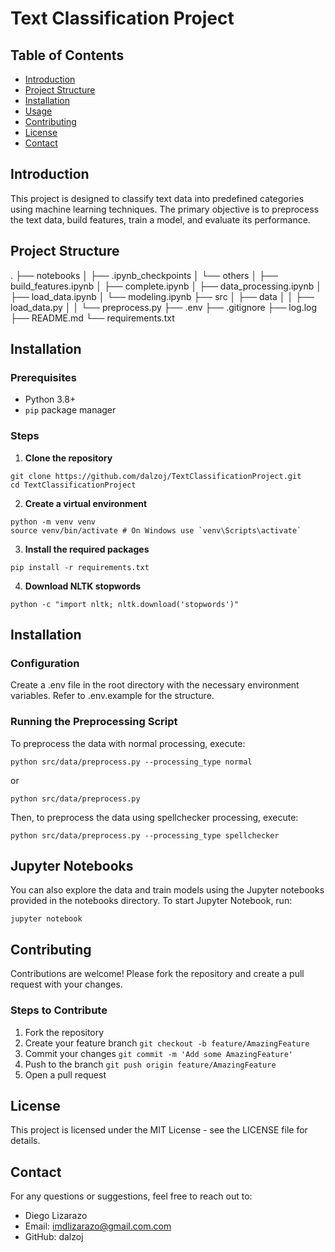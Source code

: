
# Text Classification Project

## Table of Contents
- [Introduction](#introduction)
- [Project Structure](#project-structure)
- [Installation](#installation)
- [Usage](#usage)
- [Contributing](#contributing)
- [License](#license)
- [Contact](#contact)

## Introduction

This project is designed to classify text data into predefined categories using machine learning techniques. The primary objective is to preprocess the text data, build features, train a model, and evaluate its performance.

## Project Structure

.
├── notebooks
│ ├── .ipynb_checkpoints
│ └── others
│ ├── build_features.ipynb
│ ├── complete.ipynb
│ ├── data_processing.ipynb
│ ├── load_data.ipynb
│ └── modeling.ipynb
├── src
│ ├── data
│ │ ├── load_data.py
│ │ └── preprocess.py
├── .env
├── .gitignore
├── log.log
├── README.md
└── requirements.txt

  

## Installation

  

### Prerequisites
- Python 3.8+
-  `pip` package manager
 
### Steps
1.  **Clone the repository**
```
git clone https://github.com/dalzoj/TextClassificationProject.git
cd TextClassificationProject
```

2.  **Create a virtual environment**
```
python -m venv venv
source venv/bin/activate # On Windows use `venv\Scripts\activate`
```

3.  **Install the required packages**
```
pip install -r requirements.txt
```

4.  **Download NLTK stopwords**
```
python -c "import nltk; nltk.download('stopwords')"
```
  

## Installation

### Configuration
Create a .env file in the root directory with the necessary environment variables. Refer to .env.example for the structure.

### Running the Preprocessing Script
To preprocess the data with normal processing, execute:
```
python src/data/preprocess.py --processing_type normal
```
or
```
python src/data/preprocess.py
```
Then, to preprocess the data using spellchecker processing, execute:
```
python src/data/preprocess.py --processing_type spellchecker
```


## Jupyter Notebooks
You can also explore the data and train models using the Jupyter notebooks provided in the notebooks directory. To start Jupyter Notebook, run:
```
jupyter notebook
```

## Contributing
Contributions are welcome! Please fork the repository and create a pull request with your changes.

### Steps to Contribute
1. Fork the repository
2. Create your feature branch ```git checkout -b feature/AmazingFeature```
3. Commit your changes ```git commit -m 'Add some AmazingFeature'```
4. Push to the branch ```git push origin feature/AmazingFeature```
5. Open a pull request

  
  

## License
This project is licensed under the MIT License - see the LICENSE file for details.

  

## Contact
For any questions or suggestions, feel free to reach out to:
* Diego Lizarazo
* Email: imdlizarazo@gmail.com.com
* GitHub: dalzoj